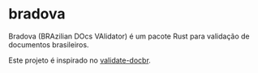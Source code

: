 # bradova
Bradova (BRAzilian DOcs VAlidator) é um pacote Rust para validação de documentos brasileiros.

Este projeto é inspirado no [validate-docbr](https://github.com/alvarofpp/validate-docbr).
